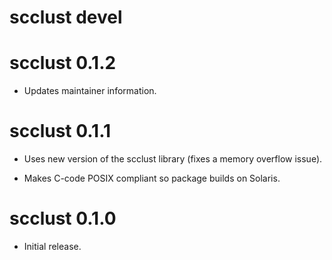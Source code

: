 # scclust devel


# scclust 0.1.2

  * Updates maintainer information.


# scclust 0.1.1

  * Uses new version of the scclust library (fixes a memory overflow issue).

  * Makes C-code POSIX compliant so package builds on Solaris.


# scclust 0.1.0

  * Initial release.
